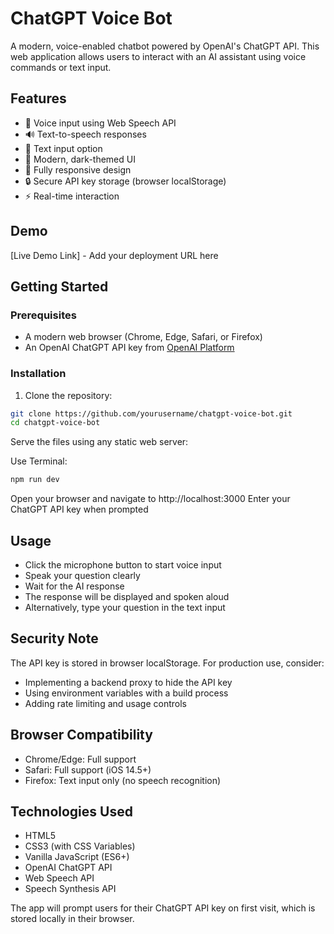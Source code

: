 # ChatGPT Voice Bot

A modern, voice-enabled chatbot powered by OpenAI's ChatGPT API. This web application allows users to interact with an AI assistant using voice commands or text input.

## Features

- 🎤 Voice input using Web Speech API
- 🔊 Text-to-speech responses
- 💬 Text input option
- 🎨 Modern, dark-themed UI
- 📱 Fully responsive design
- 🔒 Secure API key storage (browser localStorage)
- ⚡ Real-time interaction

## Demo

[Live Demo Link] - Add your deployment URL here

## Getting Started

### Prerequisites

- A modern web browser (Chrome, Edge, Safari, or Firefox)
- An OpenAI ChatGPT API key from [OpenAI Platform](https://platform.openai.com/account/api-keys)

### Installation

1. Clone the repository:
```bash
git clone https://github.com/yourusername/chatgpt-voice-bot.git
cd chatgpt-voice-bot
```

Serve the files using any static web server:

Use Terminal:
```bash
npm run dev 
```

Open your browser and navigate to http://localhost:3000
Enter your ChatGPT API key when prompted

## Usage

- Click the microphone button to start voice input
- Speak your question clearly
- Wait for the AI response
- The response will be displayed and spoken aloud
- Alternatively, type your question in the text input

## Security Note
The API key is stored in browser localStorage. For production use, consider:
- Implementing a backend proxy to hide the API key
- Using environment variables with a build process
- Adding rate limiting and usage controls

## Browser Compatibility
- Chrome/Edge: Full support
- Safari: Full support (iOS 14.5+)
- Firefox: Text input only (no speech recognition)

## Technologies Used
- HTML5
- CSS3 (with CSS Variables)
- Vanilla JavaScript (ES6+)
- OpenAI ChatGPT API
- Web Speech API
- Speech Synthesis API





The app will prompt users for their ChatGPT API key on first visit, which is stored locally in their browser.
